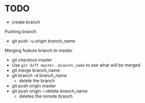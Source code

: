 
# TODO

* create branch

Pushing branch

* git push -u origin branch\_name


Merging feature branch to master

* git checkout master
* Use `git diff master..branch\_name` to see what will be merged
* git merge branch\_name
* git branch -d branch\_name
    * delete the branch
* git push origin master
* git push origin —delete branch\_name
    * deletes the remote branch

